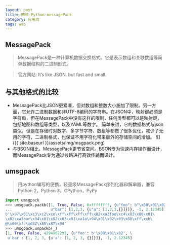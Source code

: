 ```yaml
---
layout: post
title: 网络-Python-messagePack
category: 应用向
tags: web
---
```


## MessagePack
> MessagePack是一种计算机数据交换格式。它是表示数组和关联数组等简单数据结构的二进制形式。

> 官方网站:
It’s like JSON.
but fast and small.

## 与其他格式的比较
- MessagePack比JSON更紧凑，但对数组和整数大小施加了限制。另一方面，它允许二进制数据和非UTF-8编码的字符串。在JSON中，映射键必须是字符串，但在MessagePack中没有这样的限制，任何类型都可以是映射键，包括地图和数组等类型，以及YAML等数字。
简单来讲，它的数据格式与json类似，但是在存储时对数字、多字节字符、数组等都做了很多优化，减少了无用的字符，二进制格式，也保证不用字符化带来额外的存储空间的增加。
![]({{ site.baseurl }}/assets/img/msgpack.png)
- 与BSON相比，MessagePack更节省空间。BSON专为快速内存操作而设计，而MessagePack专为通过线路进行高效传输而设计。

## umsgpack
> 用python编写的便携，轻量级MessagePack序列化器和解串器，兼容Python 2，Python 3，CPython，PyPy
```python
import umsgpack
>>> umsgpack.packb([1, True, False, 0xffffffff, {u"foo": b"\x80\x01\x02", \
...                 u"bar": [1,2,3, {u"a": [1,2,3,{}]}]}, -1, 2.12345])
b'\x97\x01\xc3\xc2\xce\xff\xff\xff\xff\x82\xa3foo\xc4\x03\x80\x01\
\x02\xa3bar\x94\x01\x02\x03\x81\xa1a\x94\x01\x02\x03\x80\xff\xcb\
@\x00\xfc\xd3Z\x85\x87\x94'
>>> umsgpack.unpackb(_)
[1, True, False, 4294967295, {u'foo': b'\x80\x01\x02', \
 u'bar': [1, 2, 3, {u'a': [1, 2, 3, {}]}]}, -1, 2.12345]
```


